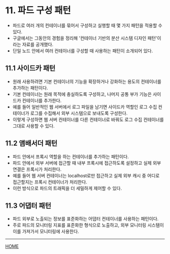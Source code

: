 # 11. 파드 구성 패턴

- 파드로 여러 개의 컨테이너를 묶어서 구성하고 실행할 때 몇 가지 패턴을 적용할 수 있다.
- 구글에서는 그동안의 경험을 정리해 '컨테이너 기반의 분산 시스템 디자인 패턴'이라는 자료를 공개했다.
- 단일 노드 안에서 여러 컨테이너를 구성할 때 사용하는 패턴이 소개되어 있다.

## 11.1 사이드카 패턴

- 원래 사용하려면 기본 컨테이너의 기능을 확장하거나 강화하는 용도의 컨테이너를 추가하는 패턴이다.
- 기본 컨테이너는 원래 목적에 충실하도록 구성하고, 나머지 공통 부가 기능은 사이드카 컨테이너를 추가한다.
- 예를 들어 일반적인 웹 서버에서 로그 파일을 남기면 사이드카 역할인 로그 수집 컨테이너가 로그를 수집해서 외부 시스템으로 보내도록 구성한다.
- 이렇게 구성하면 웹 서버 컨테이너를 다른 컨테이너로 바꿔도 로그 수집 컨테이너를 그대로 사용할 수 있다.

## 11.2 앰배서더 패턴

- 파드 안에서 프록시 역할을 하는 컨테이너를 추가하는 패턴이다.
- 파드 안에서 외부 서버에 접근할 때 내부 프록시에 접근하도록 설정하고 실제 외부 연결은 프록시가 처리한다.
- 예를 들어 웹 서버 컨테이너는 localhost로만 접근하고 실제 외부 캐시 중 어디로 접근할지는 프록시 컨테이너가 처리한다.
- 이런 방식으로 파드의 트래픽을 더 세밀하게 제어할 수 있다.

## 11.3 어댑터 패턴

- 파드 외부로 노출되는 정보를 표준화하는 어댑터 컨테이너를 사용하는 패턴이다.
- 주로 파드의 모니터링 지표를 표준화한 형식으로 노출하고, 외부 모니터링 시스템이 이를 가져가서 모니터링에 사용한다.

-----
[HOME](./index.md)
